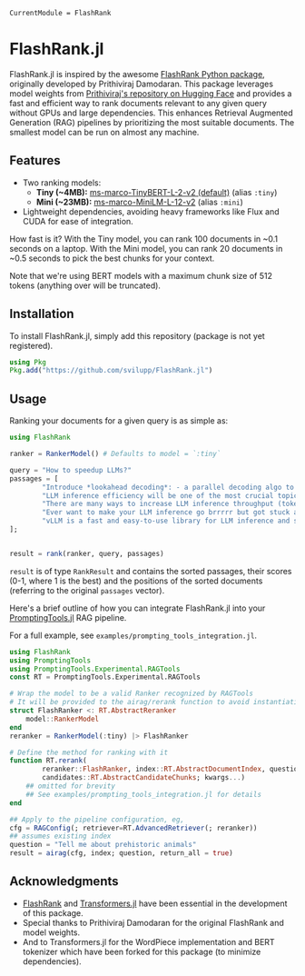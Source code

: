 ```@meta
CurrentModule = FlashRank
```

# FlashRank.jl

FlashRank.jl is inspired by the awesome [FlashRank Python package](https://github.com/PrithivirajDamodaran/FlashRank), originally developed by Prithiviraj Damodaran. This package leverages model weights from [Prithiviraj's repository on Hugging Face](https://huggingface.co/prithivida/flashrank) and provides a fast and efficient way to rank documents relevant to any given query without GPUs and large dependencies. This enhances Retrieval Augmented Generation (RAG) pipelines by prioritizing the most suitable documents. The smallest model can be run on almost any machine.

## Features
- Two ranking models:
  - **Tiny (~4MB):** [ms-marco-TinyBERT-L-2-v2 (default)](https://huggingface.co/cross-encoder/ms-marco-TinyBERT-L-2) (alias `:tiny`)
  - **Mini (~23MB):** [ms-marco-MiniLM-L-12-v2](https://huggingface.co/cross-encoder/ms-marco-MiniLM-L-12-v2) (alias `:mini`)
- Lightweight dependencies, avoiding heavy frameworks like Flux and CUDA for ease of integration.

How fast is it? 
With the Tiny model, you can rank 100 documents in ~0.1 seconds on a laptop. With the Mini model, you can rank 20 documents in ~0.5 seconds to pick the best chunks for your context.

Note that we're using BERT models with a maximum chunk size of 512 tokens (anything over will be truncated).

## Installation
To install FlashRank.jl, simply add this repository (package is not yet registered).

```julia
using Pkg
Pkg.add("https://github.com/svilupp/FlashRank.jl")
```

## Usage
Ranking your documents for a given query is as simple as:

```julia
using FlashRank

ranker = RankerModel() # Defaults to model = `:tiny`

query = "How to speedup LLMs?"
passages = [
        "Introduce *lookahead decoding*: - a parallel decoding algo to accelerate LLM inference - w/o the need for a draft model or a data store - linearly decreases # decoding steps relative to log(FLOPs) used per decoding step.",
        "LLM inference efficiency will be one of the most crucial topics for both industry and academia, simply because the more efficient you are, the more \$\$\$ you will save. vllm project is a must-read for this direction, and now they have just released the paper",
        "There are many ways to increase LLM inference throughput (tokens/second) and decrease memory footprint, sometimes at the same time. Here are a few methods I’ve found effective when working with Llama 2. These methods are all well-integrated with Hugging Face. This list is far from exhaustive; some of these techniques can be used in combination with each other and there are plenty of others to try. - Bettertransformer (Optimum Library): Simply call `model.to_bettertransformer()` on your Hugging Face model for a modest improvement in tokens per second. - Fp4 Mixed-Precision (Bitsandbytes): Requires minimal configuration and dramatically reduces the model's memory footprint. - AutoGPTQ: Time-consuming but leads to a much smaller model and faster inference. The quantization is a one-time cost that pays off in the long run.",
        "Ever want to make your LLM inference go brrrrr but got stuck at implementing speculative decoding and finding the suitable draft model? No more pain! Thrilled to unveil Medusa, a simple framework that removes the annoying draft model while getting 2x speedup.",
        "vLLM is a fast and easy-to-use library for LLM inference and serving. vLLM is fast with: State-of-the-art serving throughput Efficient management of attention key and value memory with PagedAttention Continuous batching of incoming requests Optimized CUDA kernels",
];


result = rank(ranker, query, passages)
```

`result` is of type `RankResult` and contains the sorted passages, their scores (0-1, where 1 is the best) and the positions of the sorted documents (referring to the original `passages` vector).

Here's a brief outline of how you can integrate FlashRank.jl into your [PromptingTools.jl](https://github.com/svilupp/PromptingTools.jl) RAG pipeline.

For a full example, see `examples/prompting_tools_integration.jl`.

```julia
using FlashRank
using PromptingTools
using PromptingTools.Experimental.RAGTools
const RT = PromptingTools.Experimental.RAGTools

# Wrap the model to be a valid Ranker recognized by RAGTools
# It will be provided to the airag/rerank function to avoid instantiating it on every call
struct FlashRanker <: RT.AbstractReranker
    model::RankerModel
end
reranker = RankerModel(:tiny) |> FlashRanker

# Define the method for ranking with it
function RT.rerank(
        reranker::FlashRanker, index::RT.AbstractDocumentIndex, question::AbstractString,
        candidates::RT.AbstractCandidateChunks; kwargs...)
    ## omitted for brevity
    ## See examples/prompting_tools_integration.jl for details
end

## Apply to the pipeline configuration, eg, 
cfg = RAGConfig(; retriever=RT.AdvancedRetriever(; reranker))
## assumes existing index
question = "Tell me about prehistoric animals"
result = airag(cfg, index; question, return_all = true)
```

## Acknowledgments
- [FlashRank](https://github.com/PrithivirajDamodaran/FlashRank) and [Transformers.jl](https://github.com/chengchingwen/Transformers.jl) have been essential in the development of this package.
- Special thanks to Prithiviraj Damodaran for the original FlashRank and model weights.
- And to Transformers.jl for the WordPiece implementation and BERT tokenizer which have been forked for this package (to minimize dependencies).